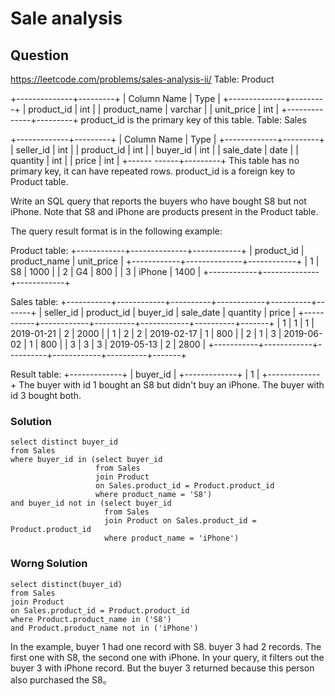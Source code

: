 # Sale analysis
## Question
https://leetcode.com/problems/sales-analysis-ii/
Table: Product

+--------------+---------+
| Column Name  | Type    |
+--------------+---------+
| product_id   | int     |
| product_name | varchar |
| unit_price   | int     |
+--------------+---------+
product_id is the primary key of this table.
Table: Sales

+-------------+---------+
| Column Name | Type    |
+-------------+---------+
| seller_id   | int     |
| product_id  | int     |
| buyer_id    | int     |
| sale_date   | date    |
| quantity    | int     |
| price       | int     |
+------ ------+---------+
This table has no primary key, it can have repeated rows.
product_id is a foreign key to Product table.
 

Write an SQL query that reports the buyers who have bought S8 but not iPhone. Note that S8 and iPhone are products present in the Product table.

The query result format is in the following example:

Product table:
+------------+--------------+------------+
| product_id | product_name | unit_price |
+------------+--------------+------------+
| 1          | S8           | 1000       |
| 2          | G4           | 800        |
| 3          | iPhone       | 1400       |
+------------+--------------+------------+

Sales table:
+-----------+------------+----------+------------+----------+-------+
| seller_id | product_id | buyer_id | sale_date  | quantity | price |
+-----------+------------+----------+------------+----------+-------+
| 1         | 1          | 1        | 2019-01-21 | 2        | 2000  |
| 1         | 2          | 2        | 2019-02-17 | 1        | 800   |
| 2         | 1          | 3        | 2019-06-02 | 1        | 800   |
| 3         | 3          | 3        | 2019-05-13 | 2        | 2800  |
+-----------+------------+----------+------------+----------+-------+

Result table:
+-------------+
| buyer_id    |
+-------------+
| 1           |
+-------------+
The buyer with id 1 bought an S8 but didn't buy an iPhone. The buyer with id 3 bought both.
### Solution
```
select distinct buyer_id
from Sales
where buyer_id in (select buyer_id
                   from Sales
                   join Product 
                   on Sales.product_id = Product.product_id
                   where product_name = 'S8')
and buyer_id not in (select buyer_id
                     from Sales
                     join Product on Sales.product_id = Product.product_id
                     where product_name = 'iPhone')
```
### Worng Solution
```
select distinct(buyer_id)
from Sales
join Product
on Sales.product_id = Product.product_id
where Product.product_name in ('S8') 
and Product.product_name not in ('iPhone')
```
In the example, buyer 1 had one record with S8. buyer 3 had 2 records. The first one with S8, the second one with iPhone.
In your query, it filters out the buyer 3 with iPhone record. But the buyer 3 returned because this person also purchased the S8。






